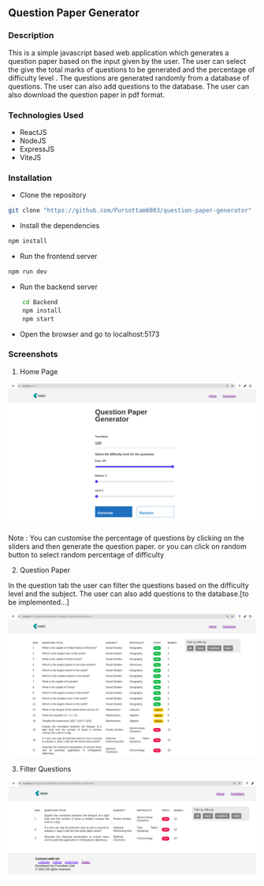 ## Question Paper Generator 

### Description
This is a simple javascript based web application which generates a question paper based on the input given by the user. The user can select the give the total marks of questions to be generated and the percentage of difficulty level . The questions are generated randomly from a database of questions. The user can also add questions to the database. The user can also download the question paper in pdf format.

### Technologies Used
* ReactJS
* NodeJS
* ExpressJS
* ViteJS

### Installation
* Clone the repository

```bash
git clone "https://github.com/Pursottam6003/question-paper-generator"

```
* Install the dependencies

```bash
npm install
```

* Run the frontend server

```bash
npm run dev
```

* Run the backend server

```bash
    cd Backend
    npm install
    npm start 
```

* Open the browser and go to localhost:5173

### Screenshots

1. Home Page

![Home Page](image-1.png)

Note : You can customise the percentage of questions by clicking on the sliders and then generate the question paper. or you can click on random button to select random percentage of difficulty 

2. Question Paper

In the question tab the user can filter the questions based on the difficulty level and the subject. The user can also add questions to the database.[to be implemented...]

![question page](image-2.png)

3. Filter Questions

![filtered image](image-3.png)
